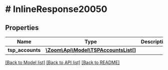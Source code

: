 # # InlineResponse20050

## Properties

Name | Type | Description | Notes
------------ | ------------- | ------------- | -------------
**tsp_accounts** | [**\Zoom\Api\Model\TSPAccountsList[]**](TSPAccountsList.md) |  | [optional] 

[[Back to Model list]](../../README.md#documentation-for-models) [[Back to API list]](../../README.md#documentation-for-api-endpoints) [[Back to README]](../../README.md)


